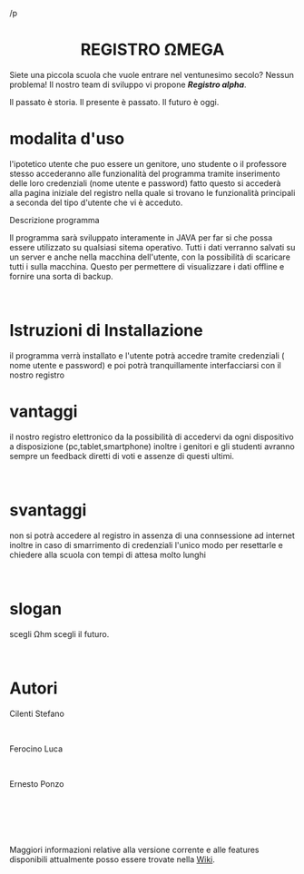 
/p
<br><h1><center> REGISTRO  ΩMEGA </center></h1>
Siete una piccola scuola che vuole entrare nel ventunesimo secolo? Nessun problema!
Il nostro team di sviluppo vi propone <b><i>Registro alpha</i></b>.
<br>
<p>Il passato è storia. Il presente è passato. Il futuro è oggi.
<br>

<h1> modalita d'uso </h1>
l'ipotetico utente che puo essere un genitore, uno studente o il professore stesso accederanno alle funzionalità del programma tramite inserimento delle loro credenziali (nome utente e password) fatto questo si accederà alla pagina iniziale del registro nella quale si trovano le funzionalità principali a seconda del tipo d'utente che vi è acceduto.
<br>

Descrizione programma
<p>Il programma sarà sviluppato interamente in JAVA per far si che possa essere utilizzato su qualsiasi sitema operativo. Tutti i dati verranno salvati su un server e anche nella macchina dell'utente, con la possibilità di scaricare tutti i sulla macchina. Questo per permettere di visualizzare i dati offline e fornire una sorta di backup. </p>
<br>
<h1>Istruzioni di Installazione</h1>
 <p>il programma verrà installato e l'utente potrà accedre tramite credenziali ( nome utente e password) e poi potrà tranquillamente interfacciarsi con il nostro registro</p>
 <h1> vantaggi</h1>
<p> il nostro registro elettronico da la possibilità di accedervi da ogni dispositivo a disposizione (pc,tablet,smartphone)
 inoltre i genitori e gli studenti avranno sempre un feedback diretti di voti e assenze di questi ultimi. </p>
 <br>
 <h1> svantaggi</h1>
 <p> non si potrà accedere al registro in assenza di una connsessione ad internet inoltre in caso di smarrimento di credenziali l'unico modo per resettarle e chiedere alla scuola con tempi di attesa molto lunghi</p>
 <br>
 <h1> slogan </h1>
 <p> scegli  Ωhm scegli il futuro.</p>
 <br>
 

<h1>Autori</h1>
<p>Cilenti Stefano</p>
<br>
<p>Ferocino Luca</p>
<br>
<p>Ernesto Ponzo</p>
<br>
<br>
<br>
<br>
<br>
Maggiori informazioni relative alla versione corrente e alle features disponibili attualmente posso essere trovate nella <a href="https://github.com/Stefano-Cilenti-JCMaxwell-4Bi/Registro_Aplha/wiki"> Wiki</a>.
